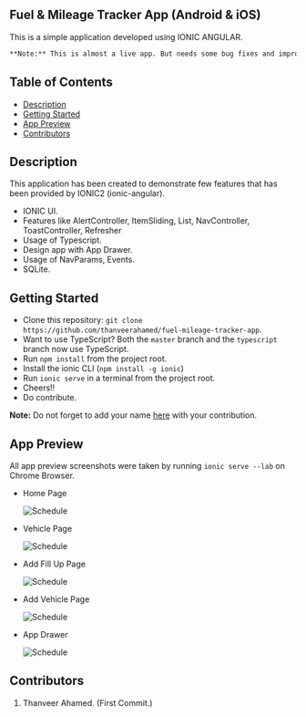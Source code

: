 ## Fuel & Mileage Tracker App (Android & iOS)

This is a simple application developed using IONIC ANGULAR.

```bash
**Note:** This is almost a live app. But needs some bug fixes and improvements. This is still in development stage.
```

## Table of Contents
 - [Description](#description)
 - [Getting Started](#getting-started)
 - [App Preview](#app-preview) 
 - [Contributors](#contributors) 

## Description

This application has been created to demonstrate few features that has been provided by IONIC2 (ionic-angular).
* IONIC UI.
* Features like AlertController, ItemSliding, List, NavController, ToastController, Refresher
* Usage of Typescript.
* Design app with App Drawer.
* Usage of NavParams, Events.
* SQLite.

## Getting Started

* Clone this repository: `git clone https://github.com/thanveerahamed/fuel-mileage-tracker-app`.
* Want to use TypeScript? Both the `master` branch and the `typescript` branch now use TypeScript.
* Run `npm install` from the project root.
* Install the ionic CLI (`npm install -g ionic`)
* Run `ionic serve` in a terminal from the project root.
* Cheers!!
* Do contribute.

**Note:** Do not forget to add your name [here](#contibutors) with your contribution.

## App Preview

All app preview screenshots were taken by running `ionic serve --lab` on Chrome Browser.

- Home Page

  <img src="resources/screenshot/FillUpPage.jpg" alt="Schedule">

- Vehicle Page

  <img src="resources/screenshot/VehiclesPage.jpg" alt="Schedule">

- Add Fill Up Page

  <img src="resources/screenshot/AddFillUpPage.jpg" alt="Schedule">

- Add Vehicle Page

  <img src="resources/screenshot/AddVehiclePage.jpg" alt="Schedule">

- App Drawer

  <img src="resources/screenshot/AppDrawer.jpg" alt="Schedule">

## Contributors

1. Thanveer Ahamed. (First Commit.)

